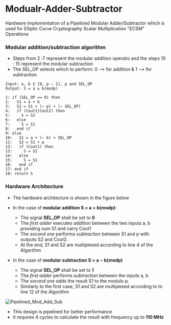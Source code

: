 # Modualr-Adder-Subtractor
Hardware Implementation of a Pipelined Modular Adder/Subtractor which is used for Elliptic Curve Cryptography Scalar Multiplication "ECSM" Operations 
 
### Modular addition/subtraction algorithm
- Steps from 2 :7 represent the modular addition operatio and the steps 10 : 15 represent the modular subtraction
- The SEL_OP selects which to perform: 0 --> for addition & 1 --> for subtraction

```
Input: a, b ∈ [0, p − 1], p and SEL_OP
Output: S = a ± b(modp)

1: if (SEL_OP == 0) then
2:   S1 = a + b
3:   S2 = S1 + (∼ p) + (∼ SEL_OP)
4:   if (Cout1|Cout2) then
5:     S = S2
6:   else
7:     S = S1
8:   end if
9: else
10:   S1 = a + (∼ b) + SEL_OP
11:   S2 = S1 + p
12:   if (Cout1) then
13:     S = S2
14:   else
15:     S = S1
16:   end if
17: end if
18: return S
```

### Hardware Architecture 

- The hardware architecture is shown in the figure below
- In the case of **modular addition S = a + b(modp)**:
    - The signal **SEL_OP** shall be set to **0**
    - The *first adder* executes *addition* between the two inputs a, b providing sum S1 and carry Cout1
    - The *second one* performs *subtraction* between S1 and p with outputs S2 and Cout2.
    - At the end, S1 and S2 are multiplexed according to line 4 of the Algorithm

- In the case of **modular subtraction S = a − b(modp)**
   - The signal **SEL_OP** shall be set to **1**
   - The *first adder* performs *subtraction* between the inputs a, b
   - The *second one adds* the result S1 to the modulo p.
   - Similarly to the first case, S1 and S2 are multiplexed according to to line 12 of the Algorithm
     
![Pipelined_Mod_Add_Sub](https://github.com/MahmouodMagdi/Modualr-Adder-Subtractor/assets/72949261/5dd901de-8ef5-4501-90a1-b0a5d1c60fb5)


* This design is pipelined for better performance
* It requires 4 cycles to calculate the result with frequency up to **110 MHz**
  
